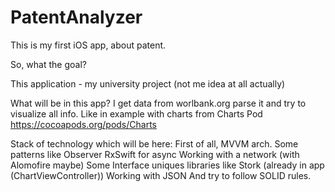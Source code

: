 # PatentAnalyzer
This is my first iOS app, about patent. 

So, what the goal?

This application - my university project (not me idea at all actually)

What will be in this app?
I get data from worlbank.org parse it and try to visualize all info.
Like in example with charts from Charts Pod https://cocoapods.org/pods/Charts

Stack of technology which will be here:
  First of all, MVVM arch.
  Some patterns like Observer
  RxSwift for async 
  Working with a network (with Alomofire maybe)
  Some Interface uniques libraries like Stork (already in app (ChartViewController))
  Working with JSON
  And try to follow SOLID rules.
  

